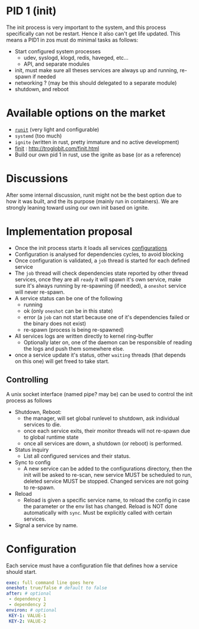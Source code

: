 # PID 1 (init)
The init process is very important to the system, and this process specifically can not be restart. Hence it also can't get life updated.
This means a PID1 in zos must do minimal tasks as follows:

- Start configured system processes
  - udev, syslogd, klogd, redis, haveged, etc...
  - API, and separate modules
- init, must make sure all theses services are always up and running, re-spawn if needed
- networking ? (may be this should delegated to a separate module)
- shutdown, and reboot

# Available options on the market
- [`runit`](http://smarden.org/runit/) (very light and configurable)
- `systemd` (too much)
- `ignite` (written in rust, pretty immature and no active development)
- [finit](https://github.com/troglobit/finit) :  http://troglobit.com/finit.html
- Build our own pid 1 in rust, use the ignite as base (or as a reference)

# Discussions
After some internal discussion, runit might not be the best option due to how it was built, and the its purpose (mainly run in containers).
We are strongly leaning toward using our own init based on ignite.

# Implementation proposal
- Once the init process starts it loads all services [configurations](#configuration)
- Configuration is analysed for dependencies cycles, to avoid blocking
- Once configuration is validated, a `job` thread is started for each defined service
- The `job` thread will check dependencies state reported by other thread services, once they are all `ready` it will spawn
it's own service, make sure it's always running by re-spawning (if needed), a `oneshot` service will never re-spawn.
- A service status can be one of the following
  - running
  - ok (only `oneshot` can be in this state)
  - error (a `job` can not start because one of it's dependencies failed or the binary does not exist)
  - re-spawn (process is being re-spawned)
- All services logs are written directly to kernel ring-buffer
  - Optionally later on, one of the daemon can be responsible of reading the logs and push them somewhere else.
- once a service update it's status, other `waiting` threads (that depends on this one) will get freed to take start.

## Controlling
A unix socket interface (named pipe? may be) can be used to control the init process as follows
- Shutdown, Reboot:
  - the manager, will set global runlevel to shutdown, ask individual services to die.
  - once each service exits, their monitor threads will not re-spawn due to global runtime state
  - once all services are down, a shutdown (or reboot) is performed.
- Status inquiry
  - List all configured services and their status.
- Sync to config
  - A new service can be added to the configurations directory, then the init will be asked to re-scan, new service MUST be scheduled to run, deleted service MUST be stopped. Changed services
  are not going to re-spawn.
- Reload
  - Reload is given a specific service name, to reload the config in case the parameter or the env list has changed. Reload is NOT done automatically with `sync`. Must be explicitly called with certain services.
- Signal a service by name.

# Configuration
Each service must have a configuration file that defines how a service should start.

```yaml
exec: full command line goes here
oneshot: true/false # default to false
after: # optional
 - dependency 1
 - dependency 2
environ: # optional
 KEY-1: VALUE-1
 KEY-2: VALUE-2
```
